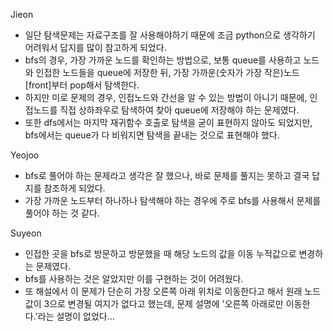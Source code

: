 Jieon
- 일단 탐색문제는 자료구조를 잘 사용해야하기 때문에 조금 python으로 생각하기 어려워서 답지를 많이 참고하게 되었다.    
- bfs의 경우, 가장 가까운 노드를 확인하는 방법으로, 보통 queue를 사용하고 노드와 인접한 노드들을 queue에 저장한 뒤, 가장 가까운(숫자가 가장 작은)노드[front]부터 pop해서 탐색한다.   
- 하지만 미로 문제의 경우, 인접노드와 간선을 알 수 있는 방법이 아니기 때문에, 인접노드를 직접 상하좌우로 탐색하여 찾아 queue에 저장해야 하는 문제였다.   
- 또한 dfs에서는 마지막 재귀함수 호출로 탐색을 굳이 표현하지 않아도 되었지만, bfs에서는 queue가 다 비워지면 탐색을 끝내는 것으로 표현해야 했다.

Yeojoo
- bfs로 풀어야 하는 문제라고 생각은 잘 했으나, 바로 문제를 풀지는 못하고 결국 답지를 참조하게 되었다.
- 가장 가까운 노드부터 하나하나 탐색해야 하는 경우에 주로 bfs를 사용해서 문제를 풀어야 하는 것 같다. 

Suyeon
- 인접한 곳을 bfs로 방문하고 방문했을 때 해당 노드의 값을 이동 누적값으로 변경하는 문제였다.
- bfs를 사용하는 것은 알았지만 이를 구현하는 것이 어려웠다. 
- 또 해설에서 이 문제가 단순히 가장 오른쪽 아래 위치로 이동한다고 해서 원래 노드 값이 3으로 변경될 여지가 없다고 했는데, 문제 설명에 '오른쪽 아래로만 이동한다.'라는 설명이 없었다...